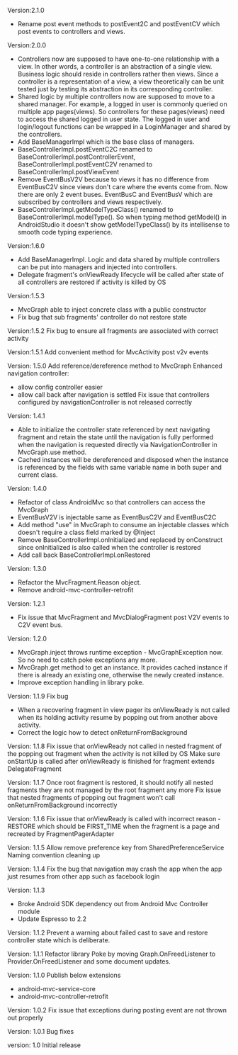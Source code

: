 Version:2.1.0
* Rename post event methods to postEvent2C and postEventCV which post events to controllers and views.

Version:2.0.0
* Controllers now are supposed to have one-to-one relationship with a view. In other words, a controller is an abstraction of a single view. Business logic should reside in controllers rather then views. Since a controller is a representation of a view, a view theoretically can be unit tested just by testing its abstraction in its corresponding controller.
* Shared logic by multiple controllers now are supposed to move to a shared manager. For example, a logged in user is commonly queried on multiple app pages(views). So controllers for these pages(views) need to access the shared logged in user state. The logged in user and login/logout functions can be wrapped in a LoginManager and shared by the controllers.
* Add BaseManagerImpl which is the base class of managers.
* BaseControllerImpl.postEventC2C renamed to BaseControllerImpl.postControllerEvent, BaseControllerImpl.postEventC2V renamed to BaseControllerImpl.postViewEvent
* Remove EventBusV2V because to views it has no difference from EventBusC2V since views don't care where the events come from. Now there are only 2 event buses. EventBusC and EventBusV which are subscribed by controllers and views respectively.
* BaseControllerImpl.getModelTypeClass() renamed to BaseControllerImpl.modelType(). So when typing method getModel() in AndroidStudio it doesn't show getModelTypeClass() by its intellisense to smooth code typing experience.

Version:1.6.0
* Add BaseManagerImpl. Logic and data shared by multiple controllers can be put into managers and injected into controllers.
* Delegate fragment's onViewReady lifecycle will be called after state of all controllers are restored if activity is killed by OS

Version:1.5.3
* MvcGraph able to inject concrete class with a public constructor
* Fix bug that sub fragments' controller do not restore state

Version:1.5.2
Fix bug to ensure all fragments are associated with correct activity

Version:1.5.1
Add convenient method for MvcActivity post v2v events

Version: 1.5.0
Add reference/dereference method to MvcGraph
Enhanced navigation controller:
* allow config controller easier
* allow call back after navigation is settled
Fix issue that controllers configured by navigationController is not released correctly

Version: 1.4.1
* Able to initialize the controller state referenced by next navigating fragment and retain the state until the navigation is fully performed when the navigation is requested directly via NavigationController in MvcGraph.use method.
* Cached instances will be dereferenced and disposed when the instance is referenced by the fields with same variable name in both super and current class.

Version: 1.4.0
* Refactor of class AndroidMvc so that controllers can access the MvcGraph
* EventBusV2V is injectable same as EventBusC2V and EventBusC2C
* Add method "use" in MvcGraph to consume an injectable classes which doesn't require a class field marked by @Inject
* Remove BaseControllerImpl.onInitialized and replaced by onConstruct since onInitialized is also called when the controller is restored
* Add call back BaseControllerImpl.onRestored

Version: 1.3.0
* Refactor the MvcFragment.Reason object.
* Remove android-mvc-controller-retrofit

Version: 1.2.1
* Fix issue that MvcFragment and MvcDialogFragment post V2V events to C2V event bus.

Version: 1.2.0
* MvcGraph.inject throws runtime exception - MvcGraphException now. So no need to catch poke exceptions any more.
* MvcGraph.get method to get an instance. It provides cached instance if there is already an existing one, otherwise the newly created instance.
* Improve exception handling in library poke.

Version: 1.1.9
Fix bug
* When a recovering fragment in view pager its onViewReady is not called when its holding activity resume by popping out from another above activity.
* Correct the logic how to detect onReturnFromBackground

Version: 1.1.8
Fix issue that onViewReady not called in nested fragment of the popping out fragment when the activity is not killed by OS
Make sure onStartUp is called after onViewReady is finished for fragment extends DelegateFragment

Version: 1.1.7
Once root fragment is restored, it should notify all nested fragments they are not managed by the root fragment any more
Fix issue that nested fragments of popping out fragment won't call onReturnFromBackground incorrectly

Version: 1.1.6
Fix issue that onViewReady is called with incorrect reason - RESTORE which should be FIRST_TIME when the fragment is a page and recreated by FragmentPagerAdapter

Version: 1.1.5
Allow remove preference key from SharedPreferenceService
Naming convention cleaning up

Version: 1.1.4
Fix the bug that navigation may crash the app when the app just resumes from other app such as facebook login

Version: 1.1.3
* Broke Android SDK dependency out from Android Mvc Controller module
* Update Espresso to 2.2

Version: 1.1.2
Prevent a warning about failed cast to save and restore controller state which is deliberate.

Version: 1.1.1
Refactor library Poke by moving Graph.OnFreedListener to Provider.OnFreedListener and some document updates.

Version: 1.1.0
Publish below extensions
* android-mvc-service-core
* android-mvc-controller-retrofit

Version: 1.0.2
Fix issue that exceptions during posting event are not thrown out properly

Version: 1.0.1
Bug fixes

version: 1.0
Initial release